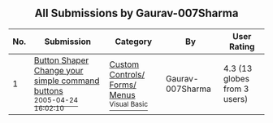 ﻿<div align="center">

## All Submissions by Gaurav\-007Sharma

</div>

No.  | Submission | Category | By   | User Rating
---- | ---------- | -------- | ---- | -----------
1 | [Button Shaper Change your simple command buttons<br /><sup>2005-04-24 16:02:10</sup>](https://github.com/Planet-Source-Code/gaurav-007sharma-button-shaper-change-your-simple-command-buttons__1-60273) | [Custom Controls/ Forms/  Menus<br /><sup>Visual Basic</sup>](../ByCategory/custom-controls-forms-menus__1-4.md) | Gaurav\-007Sharma | 4.3 (13 globes from 3 users)
